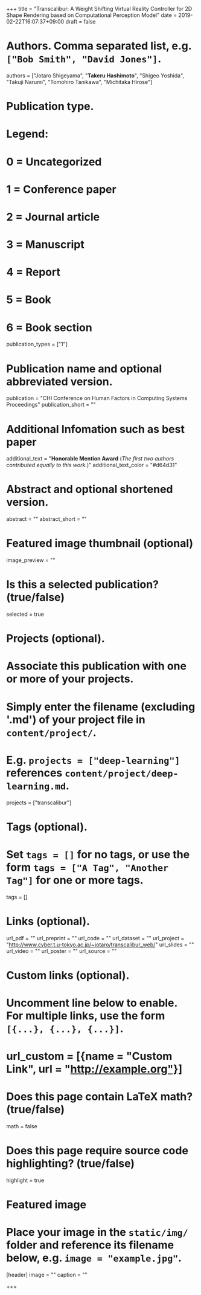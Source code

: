 +++
title = "Transcalibur: A Weight Shifting Virtual Reality Controller for 2D Shape Rendering based on Computational Perception Model"
date = 2019-02-22T16:07:37+09:00
draft = false

# Authors. Comma separated list, e.g. `["Bob Smith", "David Jones"]`.
authors = ["Jotaro Shigeyama", "**Takeru Hashimoto**", "Shigeo Yoshida", "Takuji Narumi", "Tomohiro Tanikawa", "Michitaka Hirose"]

# Publication type.
# Legend:
# 0 = Uncategorized
# 1 = Conference paper
# 2 = Journal article
# 3 = Manuscript
# 4 = Report
# 5 = Book
# 6 = Book section
publication_types = ["1"]

# Publication name and optional abbreviated version.
publication = "CHI Conference on Human Factors in Computing Systems Proceedings"
publication_short = ""

# Additional Infomation such as best paper 
additional_text = "**Honorable Mention Award**  (*The first two authors contributed equally to this work.*)"
additional_text_color = "#d64d31"
# Abstract and optional shortened version.
abstract = ""
abstract_short = ""

# Featured image thumbnail (optional)
image_preview = ""

# Is this a selected publication? (true/false)
selected = true

# Projects (optional).
#   Associate this publication with one or more of your projects.
#   Simply enter the filename (excluding '.md') of your project file in `content/project/`.
#   E.g. `projects = ["deep-learning"]` references `content/project/deep-learning.md`.
projects = ["transcalibur"]

# Tags (optional).
#   Set `tags = []` for no tags, or use the form `tags = ["A Tag", "Another Tag"]` for one or more tags.
tags = []

# Links (optional).
url_pdf = ""
url_preprint = ""
url_code = ""
url_dataset = ""
url_project = "http://www.cyber.t.u-tokyo.ac.jp/~jotaro/transcalibur_web/"
url_slides = ""
url_video = ""
url_poster = ""
url_source = ""

# Custom links (optional).
#   Uncomment line below to enable. For multiple links, use the form `[{...}, {...}, {...}]`.
# url_custom = [{name = "Custom Link", url = "http://example.org"}]

# Does this page contain LaTeX math? (true/false)
math = false

# Does this page require source code highlighting? (true/false)
highlight = true

# Featured image
# Place your image in the `static/img/` folder and reference its filename below, e.g. `image = "example.jpg"`.
[header]
image = ""
caption = ""

+++
